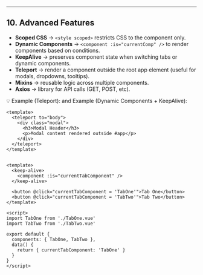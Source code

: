 ---

## 10. Advanced Features
- **Scoped CSS** → `<style scoped>` restricts CSS to the component only.  
- **Dynamic Components** → `<component :is="currentComp" />` to render components based on conditions.  
- **KeepAlive** → preserves component state when switching tabs or dynamic components.  
- **Teleport** → render a component outside the root app element (useful for modals, dropdowns, tooltips).  
- **Mixins** → reusable logic across multiple components.  
- **Axios** → library for API calls (GET, POST, etc).  

💡 Example (Teleport):
and Example (Dynamic Components + KeepAlive):
```vue
<template>
  <teleport to="body">
    <div class="modal">
      <h3>Modal Header</h3>
      <p>Modal content rendered outside #app</p>
    </div>
  </teleport>
</template>


<template>
  <keep-alive>
    <component :is="currentTabComponent" />
  </keep-alive>

  <button @click="currentTabComponent = 'TabOne'">Tab One</button>
  <button @click="currentTabComponent = 'TabTwo'">Tab Two</button>
</template>

<script>
import TabOne from './TabOne.vue'
import TabTwo from './TabTwo.vue'

export default {
  components: { TabOne, TabTwo },
  data() {
    return { currentTabComponent: 'TabOne' }
  }
}
</script>
